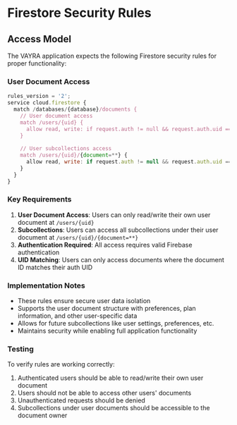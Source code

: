 # Firestore Security Rules

## Access Model

The VAYRA application expects the following Firestore security rules for proper functionality:

### User Document Access
```javascript
rules_version = '2';
service cloud.firestore {
  match /databases/{database}/documents {
    // User document access
    match /users/{uid} {
      allow read, write: if request.auth != null && request.auth.uid == uid;
    }
    
    // User subcollections access
    match /users/{uid}/{document=**} {
      allow read, write: if request.auth != null && request.auth.uid == uid;
    }
  }
}
```

### Key Requirements

1. **User Document Access**: Users can only read/write their own user document at `/users/{uid}`
2. **Subcollections**: Users can access all subcollections under their user document at `/users/{uid}/{document=**}`
3. **Authentication Required**: All access requires valid Firebase authentication
4. **UID Matching**: Users can only access documents where the document ID matches their auth UID

### Implementation Notes

- These rules ensure secure user data isolation
- Supports the user document structure with preferences, plan information, and other user-specific data
- Allows for future subcollections like user settings, preferences, etc.
- Maintains security while enabling full application functionality

### Testing

To verify rules are working correctly:
1. Authenticated users should be able to read/write their own user document
2. Users should not be able to access other users' documents
3. Unauthenticated requests should be denied
4. Subcollections under user documents should be accessible to the document owner
